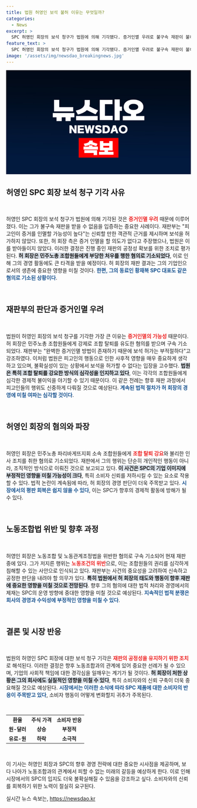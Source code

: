 ```yaml
---
title: 법원 허영인 보석 불허 이유는 무엇일까?
categories:
  - News
excerpt: >
  SPC 허영인 회장의 보석 청구가 법원에 의해 기각됐다. 증거인멸 우려로 불구속 재판이 불허된 가운데, 조합원 탈퇴 강요 혐의가 시선 집중! 클릭하면 더 많은 상세 정보 확인 가능!
feature_text: >
  SPC 허영인 회장의 보석 청구가 법원에 의해 기각됐다. 증거인멸 우려로 불구속 재판이 불허된 가운데, 조합원 탈퇴 강요 혐의가 시선 집중! 클릭하면 더 많은 상세 정보 확인 가능!
image: '/assets/img/newsdao_breakingnews.jpg'
---
```


<p><img src="/assets/img/newsdao_breakingnews.jpg" alt="cryptoinkorea 속보" /></p>

<h2 data-ke-size="size26">허영인 SPC 회장 보석 청구 기각 사유</h2>

<p data-ke-size="size16">&nbsp;</p>

<p>허영인 SPC 회장의 보석 청구가 법원에 의해 기각된 것은 <b><span style="color: #ee2323;">증거인멸 우려</span></b> 때문에 이루어졌다. 이는 그가 불구속 재판을 받을 수 없음을 입증하는 중요한 사례이다. 재판부는 "피고인이 증거를 인멸할 가능성이 높다"는 신뢰할 만한 객관적 근거를 제시하며 보석을 허가하지 않았다. 또한, 허 회장 측은 증거 인멸을 할 의도가 없다고 주장했으나, 법원은 이를 받아들이지 않았다. 이러한 결정은 진행 중인 재판의 공정성 확보를 위한 조치로 평가된다. <b><span style="background-color: #21538527;">허 회장은 민주노총 조합원들에게 부당한 처우를 행한 혐의로 기소되었다</span></b>, 이로 인해 그의 경영 활동에도 큰 타격을 받을 예정이다. 허 회장의 재판 결과는 그의 기업인으로서의 생존에 중요한 영향을 미칠 것이다. <b><span style="color: #1a5490;">한편, 그의 동료인 황재복 SPC 대표도 같은 혐의로 기소된 상황이다</span></b>.</p>

<p data-ke-size="size16">&nbsp;</p>

<h2 data-ke-size="size26">재판부의 판단과 증거인멸 우려</h2>

<p data-ke-size="size16">&nbsp;</p>

<p>법원이 허영인 회장의 보석 청구를 기각한 가장 큰 이유는 <b><span style="color: #ee2323;">증거인멸의 가능성</span></b> 때문이다. 허 회장은 민주노총 조합원들에게 강제로 조합 탈퇴를 유도한 혐의를 받으며 구속 기소되었다. 재판부는 "완벽한 증거인멸 방법이 존재하기 때문에 보석 허가는 부적절하다"고 강조하였다. 이처럼 법원은 피고인의 행동으로 인한 사후적 영향을 매우 중요하게 생각하고 있으며, 불확실성이 있는 상황에서 보석을 허가할 수 없다는 입장을 고수했다. <b><span style="background-color: #21538527;">법원은 특히 조합 탈퇴를 강요한 방식의 심각성을 인지하고 있다</span></b>, 이는 각각의 조합원들에게 심각한 경제적 불이익을 야기할 수 있기 때문이다. 이 같은 전례는 향후 재판 과정에서 피고인들의 행위도 신중하게 다뤄질 것으로 예상된다. <b><span style="color: #1a5490;">계속된 법적 절차가 허 회장의 경영에 미칠 여파는 심각할 것이다</span></b>.</p>

<p data-ke-size="size16">&nbsp;</p>

<h2 data-ke-size="size26">허영인 회장의 혐의와 파장</h2>

<p data-ke-size="size16">&nbsp;</p>

<p>허영인 회장은 민주노총 파리바게뜨지회 소속 조합원들에게 <b><span style="color: #ee2323;">조합 탈퇴 강요</span></b>와 불리한 인사 조치를 취한 혐의로 기소되었다. 재판에서 그의 행위는 단순히 개인적인 행동이 아니라, 조직적인 방식으로 이뤄진 것으로 보고되고 있다. <b><span style="background-color: #21538527;">이 사건은 SPC의 기업 이미지에 부정적인 영향을 미칠 가능성이 크다</span></b>, 특히 소비자 신뢰를 저하시킬 수 있는 요소로 작용할 수 있다. 법적 논란이 계속됨에 따라, 허 회장의 경영 판단이 더욱 주목받고 있다. <b><span style="color: #1a5490;">시장에서의 평판 회복은 쉽지 않을 수 있다</span></b>, 이는 SPC가 향후의 경제적 활동에 방해가 될 수 있다.</p>

<p data-ke-size="size16">&nbsp;</p>

<h2 data-ke-size="size26">노동조합법 위반 및 향후 과정</h2>

<p data-ke-size="size16">&nbsp;</p>

<p>허영인 회장은 노동조합 및 노동관계조정법을 위반한 혐의로 구속 기소되어 현재 재판 중에 있다. 그가 저지른 행위는 <b><span style="color: #ee2323;">노동조건의 위반</span></b>으로, 이는 조합원들의 권리를 심각하게 침해할 수 있는 사안으로 인식되고 있다. 재판부는 사건의 중요성을 고려하여 신속하고 공정한 판단을 내려야 할 의무가 있다. <b><span style="background-color: #21538527;">특히 법원에서 허 회장의 태도와 행동이 향후 재판에 중요한 영향을 미칠 것으로 전망된다</span></b>. 향후 그의 혐의에 대한 법적 처리와 경영에서의 제재는 SPC의 운영 방향에 중대한 영향을 미칠 것으로 예상된다. <b><span style="color: #1a5490;">지속적인 법적 분쟁은 회사의 경영과 수익성에 부정적인 영향을 미칠 수 있다</span></b>.</p>

<p data-ke-size="size16">&nbsp;</p>

<h2 data-ke-size="size26">결론 및 시장 반응</h2>

<p data-ke-size="size16">&nbsp;</p>

<p>법원의 허영인 SPC 회장에 대한 보석 청구 기각은 <b><span style="color: #ee2323;">재판의 공정성을 유지하기 위한 조치</span></b>로 해석된다. 이러한 결정은 향후 노동조합과의 관계에 있어 중요한 선례가 될 수 있으며, 기업의 사회적 책임에 대한 경각심을 일깨우는 계기가 될 것이다. <b><span style="background-color: #21538527;">허 회장이 처한 상황은 그의 회사에도 실질적인 영향을 미칠 수 있다</span></b>, 특히 소비자와의 신뢰 구축이 더욱 중요해질 것으로 예상된다. <b><span style="color: #1a5490;">시장에서는 이러한 소식에 따라 SPC 제품에 대한 소비자의 반응이 주목받고 있다</span></b>, 소비자 행동이 어떻게 변화할지 귀추가 주목된다. </p>

<p data-ke-size="size16">&nbsp;</p>

<table style="width: 100%;">
  <tr>
    <td style="text-align: center; height: 17px;"><b>환율</b></td>
    <td style="text-align: center; height: 17px;"><b>주식 가격</b></td>
    <td style="text-align: center; height: 17px;"><b>소비자 반응</b></td>
  </tr>
  <tr>
    <td style="text-align: center; height: 17px;"><b>원-달러</b></td>
    <td style="text-align: center; height: 17px;"><b>상승</b></td>
    <td style="text-align: center; height: 17px;"><b>부정적</b></td>
  </tr>
  <tr>
    <td style="text-align: center; height: 17px;"><b>유로-원</b></td>
    <td style="text-align: center; height: 17px;"><b>하락</b></td>
    <td style="text-align: center; height: 17px;"><b>소극적</b></td>
  </tr>
</table>

<p data-ke-size="size16">&nbsp;</p>

<p>이 기사는 허영인 회장과 SPC의 향후 경영 전략에 대한 중요한 시사점을 제공하며, 보다 나아가 노동조합과의 관계에서 피할 수 없는 미래의 갈등을 예상하게 한다. 이로 인해 시장에서의 SPC의 입지도 더욱 불확실해질 수 있음을 강조하고 싶다. 소비자와의 신뢰를 회복하기 위한 노력이 절실히 요구된다.</p>
실시간 뉴스 속보는, <a href="https://newsdao.kr" rel="dofollow">https://newsdao.kr</a>



